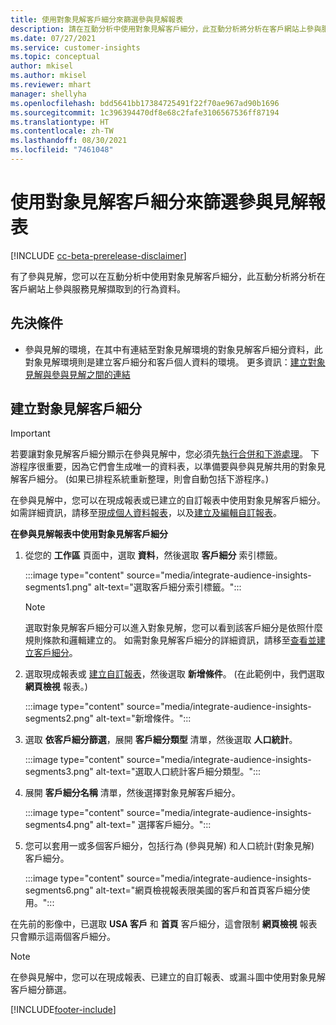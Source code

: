 ```yaml
---
title: 使用對象見解客戶細分來篩選參與見解報表
description: 請在互動分析中使用對象見解客戶細分，此互動分析將分析在客戶網站上參與服務見解擷取到的行為資料。
ms.date: 07/27/2021
ms.service: customer-insights
ms.topic: conceptual
author: mkisel
ms.author: mkisel
ms.reviewer: mhart
manager: shellyha
ms.openlocfilehash: bdd5641bb17384725491f22f70ae967ad90b1696
ms.sourcegitcommit: 1c396394470df8e68c2fafe3106567536ff87194
ms.translationtype: HT
ms.contentlocale: zh-TW
ms.lasthandoff: 08/30/2021
ms.locfileid: "7461048"
---
```

# <a name="use-audience-insights-segments-to-filter-engagement-insights-reports"></a>使用對象見解客戶細分來篩選參與見解報表

[!INCLUDE [cc-beta-prerelease-disclaimer](includes/cc-beta-prerelease-disclaimer.md)]

有了參與見解，您可以在互動分析中使用對象見解客戶細分，此互動分析將分析在客戶網站上參與服務見解擷取到的行為資料。

## <a name="prerequisite"></a>先決條件

- 參與見解的環境，在其中有連結至對象見解環境的對象見解客戶細分資料，此對象見解環境則是建立客戶細分和客戶個人資料的環境。 更多資訊：[建立對象見解與參與見解之間的連結](integrate-audience-insights-engagement-insights.md)

## <a name="create-audience-insights-segments"></a>建立對象見解客戶細分 

> [!IMPORTANT]
> 若要讓對象見解客戶細分顯示在參與見解中，您必須先[執行合併和下游處理](../audience-insights/merge-entities.md)。 下游程序很重要，因為它們會生成唯一的資料表，以準備要與參與見解共用的對象見解客戶細分。 (如果已排程系統重新整理，則會自動包括下游程序。)

在參與見解中，您可以在現成報表或已建立的自訂報表中使用對象見解客戶細分。 如需詳細資訊，請移至[現成個人資料報表](profile-reports.md)，以及[建立及編輯自訂報表](custom-reports.md)。

**在參與見解報表中使用對象見解客戶細分**

1. 從您的 **工作區** 頁面中，選取 **資料**，然後選取 **客戶細分** 索引標籤。

    :::image type="content" source="media/integrate-audience-insights-segments1.png" alt-text="選取客戶細分索引標籤。":::

   >[!NOTE]
   > 選取對象見解客戶細分可以進入對象見解，您可以看到該客戶細分是依照什麼規則條款和邏輯建立的。 如需對象見解客戶細分的詳細資訊，請移至[查看並建立客戶細分](../audience-insights/segments.md)。

2. 選取現成報表或 [建立自訂報表](custom-reports.md)，然後選取 **新增條件**。 (在此範例中，我們選取 **網頁檢視** 報表。)

    :::image type="content" source="media/integrate-audience-insights-segments2.png" alt-text="新增條件。":::

3. 選取 **依客戶細分篩選**，展開 **客戶細分類型** 清單，然後選取 **人口統計**。

    :::image type="content" source="media/integrate-audience-insights-segments3.png" alt-text="選取人口統計客戶細分類型。":::

4. 展開 **客戶細分名稱** 清單，然後選擇對象見解客戶細分。

    :::image type="content" source="media/integrate-audience-insights-segments4.png" alt-text=" 選擇客戶細分。":::

5. 您可以套用一或多個客戶細分，包括行為 (參與見解) 和人口統計(對象見解) 客戶細分。 

    :::image type="content" source="media/integrate-audience-insights-segments6.png" alt-text="網頁檢視報表限美國的客戶和首頁客戶細分使用。":::

在先前的影像中，已選取 **USA 客戶** 和 **首頁** 客戶細分，這會限制 **網頁檢視** 報表只會顯示這兩個客戶細分。 


>[!NOTE]
> 在參與見解中，您可以在現成報表、已建立的自訂報表、或漏斗圖中使用對象見解客戶細分篩選。 


[!INCLUDE[footer-include](../includes/footer-banner.md)]